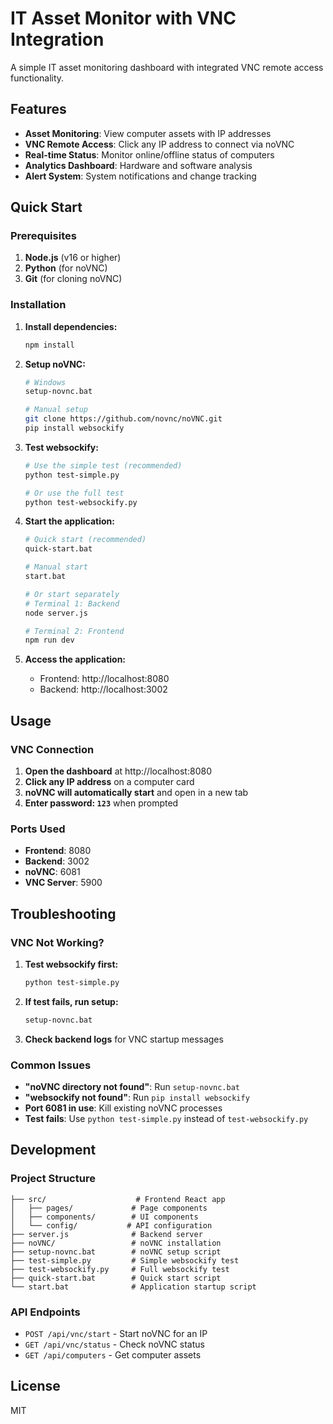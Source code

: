 # IT Asset Monitor with VNC Integration

A simple IT asset monitoring dashboard with integrated VNC remote access functionality.

## Features

- **Asset Monitoring**: View computer assets with IP addresses
- **VNC Remote Access**: Click any IP address to connect via noVNC
- **Real-time Status**: Monitor online/offline status of computers
- **Analytics Dashboard**: Hardware and software analysis
- **Alert System**: System notifications and change tracking

## Quick Start

### Prerequisites

1. **Node.js** (v16 or higher)
2. **Python** (for noVNC)
3. **Git** (for cloning noVNC)

### Installation

1. **Install dependencies:**
   ```bash
   npm install
   ```

2. **Setup noVNC:**
   ```bash
   # Windows
   setup-novnc.bat
   
   # Manual setup
   git clone https://github.com/novnc/noVNC.git
   pip install websockify
   ```

3. **Test websockify:**
   ```bash
   # Use the simple test (recommended)
   python test-simple.py
   
   # Or use the full test
   python test-websockify.py
   ```

4. **Start the application:**
   ```bash
   # Quick start (recommended)
   quick-start.bat
   
   # Manual start
   start.bat
   
   # Or start separately
   # Terminal 1: Backend
   node server.js
   
   # Terminal 2: Frontend
   npm run dev
   ```

5. **Access the application:**
   - Frontend: http://localhost:8080
   - Backend: http://localhost:3002

## Usage

### VNC Connection

1. **Open the dashboard** at http://localhost:8080
2. **Click any IP address** on a computer card
3. **noVNC will automatically start** and open in a new tab
4. **Enter password: `123`** when prompted

### Ports Used

- **Frontend**: 8080
- **Backend**: 3002  
- **noVNC**: 6081
- **VNC Server**: 5900

## Troubleshooting

### VNC Not Working?

1. **Test websockify first:**
   ```bash
   python test-simple.py
   ```

2. **If test fails, run setup:**
   ```bash
   setup-novnc.bat
   ```

3. **Check backend logs** for VNC startup messages

### Common Issues

- **"noVNC directory not found"**: Run `setup-novnc.bat`
- **"websockify not found"**: Run `pip install websockify`
- **Port 6081 in use**: Kill existing noVNC processes
- **Test fails**: Use `python test-simple.py` instead of `test-websockify.py`

## Development

### Project Structure

```
├── src/                    # Frontend React app
│   ├── pages/             # Page components
│   ├── components/        # UI components
│   └── config/           # API configuration
├── server.js              # Backend server
├── noVNC/                 # noVNC installation
├── setup-novnc.bat        # noVNC setup script
├── test-simple.py         # Simple websockify test
├── test-websockify.py     # Full websockify test
├── quick-start.bat        # Quick start script
└── start.bat              # Application startup script
```

### API Endpoints

- `POST /api/vnc/start` - Start noVNC for an IP
- `GET /api/vnc/status` - Check noVNC status
- `GET /api/computers` - Get computer assets

## License

MIT
